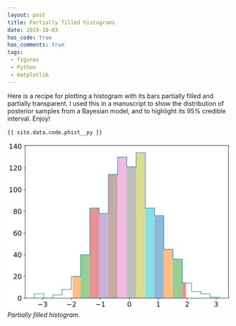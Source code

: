 ```yaml
---
layout: post
title: Partially filled histograms
date: 2019-10-03
has_code: true
has_comments: true
tags:
 - figures
 - Python
 - matplotlib
---
```

Here is a recipe for plotting a histogram with its bars partially filled and partially
transparent. I used this in a manuscript to show the distribution of posterior samples
from a Bayesian model, and to highlight its 95% credible interval. Enjoy!

```python
{{ site.data.code.phist__py }}
```

![](/assets/images/phist.svg)
*Partially filled histogram.*